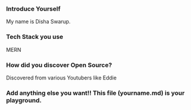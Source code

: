 ### Introduce Yourself
My name is Disha Swarup. 
### Tech Stack you use
MERN
### How did you discover Open Source?
Discovered from various Youtubers like Eddie 

### Add anything else you want!! This file (yourname.md) is your playground.